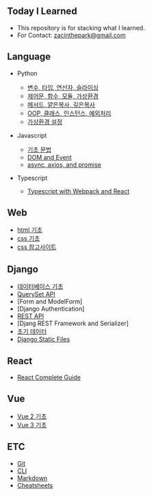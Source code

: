 ## Today I Learned

- This repository is for stacking what I learned.
- For Contact: zacinthepark@gmail.com

## Language

- Python
    - [변수, 타입, 연산자, 슬라이싱](./python/%EB%B3%80%EC%88%98-%ED%83%80%EC%9E%85-%EC%97%B0%EC%82%B0%EC%9E%90-%EC%8A%AC%EB%9D%BC%EC%9D%B4%EC%8B%B1.md)
    - [제어문, 함수, 모듈, 가상환경](./python/%EC%A0%9C%EC%96%B4%EB%AC%B8-%ED%95%A8%EC%88%98-%EB%AA%A8%EB%93%88-%EA%B0%80%EC%83%81%ED%99%98%EA%B2%BD.md)
    - [메서드, 얕은복사, 깊은복사](./python/%EB%A9%94%EC%84%9C%EB%93%9C-%EC%96%95%EC%9D%80%EB%B3%B5%EC%82%AC-%EA%B9%8A%EC%9D%80%EB%B3%B5%EC%82%AC.md)
    - [OOP, 클래스, 인스턴스, 예외처리](./python/OOP-%ED%81%B4%EB%9E%98%EC%8A%A4-%EC%9D%B8%EC%8A%A4%ED%84%B4%EC%8A%A4-%EC%98%88%EC%99%B8%EC%B2%98%EB%A6%AC.md)
    - [가상환경 설정](./python/%EA%B0%80%EC%83%81%ED%99%98%EA%B2%BD%20%EC%84%A4%EC%A0%95.md)

- Javascript
    - [기초 문법](./javascript/basics.md)
    - [DOM and Event](./javascript/dom-event.md)
    - [async, axios, and promise](./javascript/async-axios-promise.md)

- Typescript
    - [Typescript with Webpack and React](./typescript/README.md)

## Web

- [html 기초](./web/html%20%EA%B8%B0%EC%B4%88.md)
- [css 기초](./web/css%20%EA%B8%B0%EC%B4%88.md)
- [css 참고사이트](./web/%EC%B0%B8%EA%B3%A0%EC%82%AC%EC%9D%B4%ED%8A%B8.md)

## Django

- [데이터베이스 기초](./django/%EB%8D%B0%EC%9D%B4%ED%84%B0%EB%B2%A0%EC%9D%B4%EC%8A%A4%20%EA%B8%B0%EC%B4%88.md)
- [QuerySet API](./django/%EC%BF%BC%EB%A6%AC%EC%85%8B%20API.md)
- [Form and ModelForm]
- [Django Authentication]
- [REST API](./django/REST%20API.md)
- [Djang REST Framework and Serializer]
- [초기 데이터](./django/%EC%B4%88%EA%B8%B0%20%EB%8D%B0%EC%9D%B4%ED%84%B0.md)
- [Django Static Files](./django/django-static-files.md)

## React

- [React Complete Guide](./react/react-guide/README.md)

## Vue

- [Vue 2 기초](./vue/vue2/README.md)
- [Vue 3 기초](./vue/vue3/README.md)

## ETC

- [Git](./git/README.md)
- [CLI](./cli//README.md)
- [Markdown](./markdown//README.md)
- [Cheatsheets](./cheatsheets//README.md)
